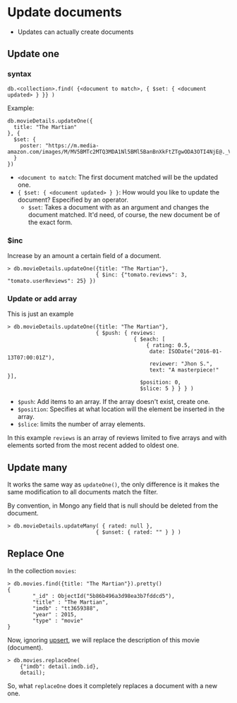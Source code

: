 # Update documents

* Updates can actually create documents

## Update one

### syntax

```
db.<collection>.find( {<document to match>, { $set: { <document updated> } }} )
```

Example: 

```
db.movieDetails.updateOne({
  title: "The Martian"
}, {
  $set: {
    poster: "https://m.media-amazon.com/images/M/MV5BMTc2MTQ3MDA1Nl5BMl5BanBnXkFtZTgwODA3OTI4NjE@._V1_UX182_CR0,0,182,268_AL_.jpg"
  }
})
```

* `<document to match`: The first document matched will be the updated one.
* ` { $set: { <document updated> } } `: How would you like to update the document? Especified by an operator.
    * `$set`: Takes a document with as an argument and changes the document matched. It'd need, of course, the new document be of the exact form.

### $inc
Increase by an amount a certain field of a document.

```
> db.movieDetails.updateOne({title: "The Martian"},
                            { $inc: {"tomato.reviews": 3, "tomato.userReviews": 25} })
```

### Update or add array
This is just an example
```
> db.movieDetails.updateOne({title: "The Martian"},
                            { $push: { reviews: 
                                        { $each: [
                                            { rating: 0.5,
                                             date: ISODate("2016-01-13T07:00:01Z"),
                                             reviewer: "Jhon S.",
                                             text: "A masterpiece!" }],
                                          $position: 0,
                                          $slice: 5 } } } )
```
* `$push`: Add items to an array. If the array doesn't exist, create one.
* `$position`: Specifies at what location will the element be inserted in the array.
* `$slice`: limits the number of array elements.

In this example `reviews` is an array of reviews limited to five arrays and with elements sorted from the most recent added to oldest one.

## Update many

It works the same way as `updateOne()`, the only difference is it makes the same modification to all documents match the filter.

By convention, in Mongo any field that is null should be deleted from the document.

```
> db.movieDetails.updateMany( { rated: null }, 
                            { $unset: { rated: "" } } )
```

## Replace One

In the collection `movies`:
```
> db.movies.find({title: "The Martian"}).pretty()
{
        "_id" : ObjectId("5b86b496a3d98ea3b7fddcd5"),
        "title" : "The Martian",
        "imdb" : "tt3659388",
        "year" : 2015,
        "type" : "movie"
}
```

Now, ignoring [upsert](upserts.md), we will replace the description of this movie (document).
```
> db.movies.replaceOne(
    {"imdb": detail.imdb.id},
    detail);
```

So, what `replaceOne` does it completely replaces a document with a new one.